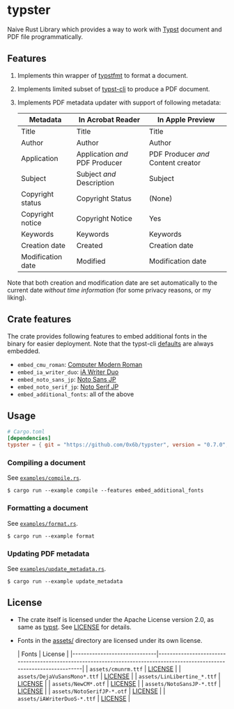 # typster

Naive Rust Library which provides a way to work with [Typst](https://typst.app/) document and PDF file programmatically.

## Features

1. Implements thin wrapper of [typstfmt](https://github.com/astrale-sharp/typstfmt) to format a document.
2. Implements limited subset of [typst-cli](https://github.com/typst/typst/tree/a59666369b946c3a8b62db363659cbfca35f0a26/crates/typst-cli) to produce a PDF document.
3. Implements PDF metadata updater with support of following metadata:

   | Metadata          | In Acrobat Reader              | In Apple Preview                   |
   |-------------------|--------------------------------|------------------------------------|
   | Title             | Title                          | Title                              |
   | Author            | Author                         | Author                             |
   | Application       | Application _and_ PDF Producer | PDF Producer _and_ Content creator |
   | Subject           | Subject _and_ Description      | Subject                            |
   | Copyright status  | Copyright Status               | (None)                             |
   | Copyright notice  | Copyright Notice               | Yes                                |
   | Keywords          | Keywords                       | Keywords                           |
   | Creation date     | Created                        | Creation date                      |
   | Modification date | Modified                       | Modification date                  |

Note that both creation and modification date are set automatically to the current date _without time information_ (for some privacy reasons, or my liking).

## Crate features

The crate provides following features to embed additional fonts in the binary for easier deployment. Note that the typst-cli [defaults](https://github.com/typst/typst/blob/a59666369b946c3a8b62db363659cbfca35f0a26/crates/typst-cli/src/fonts.rs#L101-L115) are always embedded.

- `embed_cmu_roman`: [Computer Modern Roman](https://www.fontsquirrel.com/fonts/computer-modern)
- `embed_ia_writer_duo`: [iA Writer Duo](https://github.com/iaolo/iA-Fonts/)
- `embed_noto_sans_jp`: [Noto Sans JP](https://fonts.google.com/noto/specimen/Noto+Sans+JP)
- `embed_noto_serif_jp`: [Noto Serif JP](https://fonts.google.com/noto/specimen/Noto+Serif+JP)
- `embed_additional_fonts`: all of the above

## Usage

```toml
# Cargo.toml
[dependencies]
typster = { git = "https://github.com/0x6b/typster", version = "0.7.0", features = ["embed_additional_fonts"] }
```

### Compiling a document

See [`examples/compile.rs`](examples/compile.rs).

```console
$ cargo run --example compile --features embed_additional_fonts
```

### Formatting a document

See [`examples/format.rs`](examples/format.rs).

```console
$ cargo run --example format
```

### Updating PDF metadata

See [`examples/update_metadata.rs`](examples/update_metadata.rs).

```console
$ cargo run --example update_metadata
```

## License

- The crate itself is licensed under the Apache License version 2.0, as same as [typst](https://github.com/typst/typst/). See [LICENSE](LICENSE) for details.
- Fonts in the [assets/](assets) directory are licensed under its own license.

  | Fonts                        | License                                                                                                                 |
            |------------------------------|-------------------------------------------------------------------------------------------------------------------------|
  | `assets/cmunrm.ttf`          | [LICENSE](https://www.fontsquirrel.com/fonts/computer-modern)                                                           |
  | `assets/DejaVuSansMono*.ttf` | [LICENSE](https://github.com/dejavu-fonts/dejavu-fonts/blob/9b5d1b2ffeec20c7b46aa89c0223d783c02762cf/LICENSE)           |
  | `assets/LinLibertine_*.ttf`  | [LICENSE](https://linuxlibertine.sourceforge.net/Libertine-EN.html#licence)                                             |
  | `assets/NewCM*.otf`          | [LICENSE](https://ctan.org/tex-archive/fonts/newcomputermodern)                                                         |
  | `assets/NotoSansJP-*.ttf`    | [LICENSE](https://fonts.google.com/noto/specimen/Noto+Sans+JP/about)                                                    |
  | `assets/NotoSerifJP-*.otf`   | [LICENSE](https://fonts.google.com/noto/specimen/Noto+Serif+JP/about)                                                   |
  | `assets/iAWriterDuoS-*.ttf`  | [LICENSE](https://github.com/iaolo/iA-Fonts/blob/f32c04c3058a75d7ce28919ce70fe8800817491b/iA%20Writer%20Duo/LICENSE.md) |
